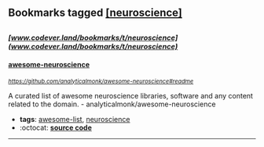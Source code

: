 ## Bookmarks tagged [[neuroscience]](https://www.codever.land/search?q=[neuroscience])

_<sup><sup>[www.codever.land/bookmarks/t/neuroscience](www.codever.land/bookmarks/t/neuroscience)</sup></sup>_
---
#### [awesome-neuroscience](https://github.com/analyticalmonk/awesome-neuroscience#readme)
_<sup>https://github.com/analyticalmonk/awesome-neuroscience#readme</sup>_

A curated list of awesome neuroscience libraries, software and any content related to the domain. - analyticalmonk/awesome-neuroscience
* **tags**: [awesome-list](../tagged/awesome-list.md), [neuroscience](../tagged/neuroscience.md)
* :octocat: **[source code](https://github.com/analyticalmonk/awesome-neuroscience#readme)**
---
